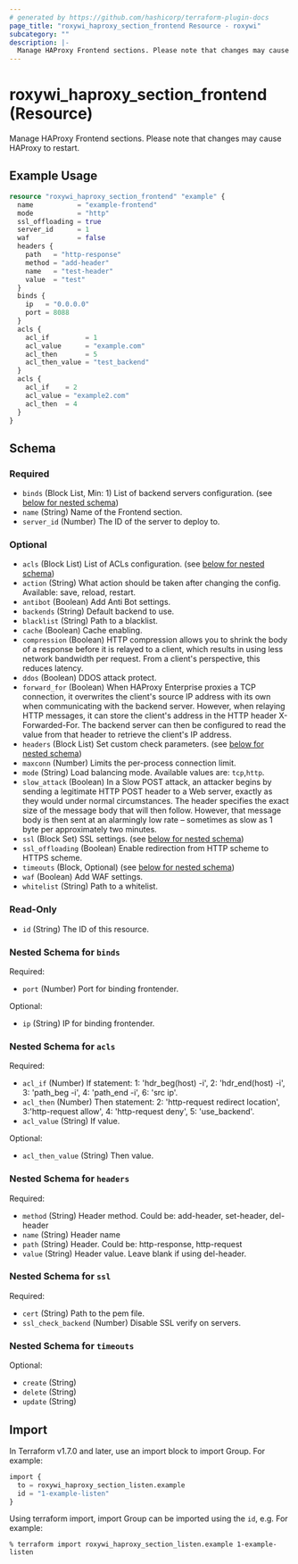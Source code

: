 ```yaml
---
# generated by https://github.com/hashicorp/terraform-plugin-docs
page_title: "roxywi_haproxy_section_frontend Resource - roxywi"
subcategory: ""
description: |-
  Manage HAProxy Frontend sections. Please note that changes may cause HAProxy to restart.
---
```


# roxywi_haproxy_section_frontend (Resource)

Manage HAProxy Frontend sections. Please note that changes may cause HAProxy to restart.

## Example Usage

```terraform
resource "roxywi_haproxy_section_frontend" "example" {
  name           = "example-frontend"
  mode           = "http"
  ssl_offloading = true
  server_id      = 1
  waf            = false
  headers {
    path   = "http-response"
    method = "add-header"
    name   = "test-header"
    value  = "test"
  }
  binds {
    ip   = "0.0.0.0"
    port = 8088
  }
  acls {
    acl_if         = 1
    acl_value      = "example.com"
    acl_then       = 5
    acl_then_value = "test_backend"
  }
  acls {
    acl_if    = 2
    acl_value = "example2.com"
    acl_then  = 4
  }
}
```

<!-- schema generated by tfplugindocs -->
## Schema

### Required

- `binds` (Block List, Min: 1) List of backend servers configuration. (see [below for nested schema](#nestedblock--binds))
- `name` (String) Name of the Frontend section.
- `server_id` (Number) The ID of the server to deploy to.

### Optional

- `acls` (Block List) List of ACLs configuration. (see [below for nested schema](#nestedblock--acls))
- `action` (String) What action should be taken after changing the config. Available: save, reload, restart.
- `antibot` (Boolean) Add Anti Bot settings.
- `backends` (String) Default backend to use.
- `blacklist` (String) Path to a blacklist.
- `cache` (Boolean) Cache enabling.
- `compression` (Boolean) HTTP compression allows you to shrink the body of a response before it is relayed to a client, which results in using less network bandwidth per request. From a client's perspective, this reduces latency.
- `ddos` (Boolean) DDOS attack protect.
- `forward_for` (Boolean) When HAProxy Enterprise proxies a TCP connection, it overwrites the client's source IP address with its own when communicating with the backend server. However, when relaying HTTP messages, it can store the client's address in the HTTP header X-Forwarded-For. The backend server can then be configured to read the value from that header to retrieve the client's IP address.
- `headers` (Block List) Set custom check parameters. (see [below for nested schema](#nestedblock--headers))
- `maxconn` (Number) Limits the per-process connection limit.
- `mode` (String) Load balancing mode. Available values are: `tcp`,`http`.
- `slow_attack` (Boolean) In a Slow POST attack, an attacker begins by sending a legitimate HTTP POST header to a Web server, exactly as they would under normal circumstances. The header specifies the exact size of the message body that will then follow. However, that message body is then sent at an alarmingly low rate – sometimes as slow as 1 byte per approximately two minutes.
- `ssl` (Block Set) SSL settings. (see [below for nested schema](#nestedblock--ssl))
- `ssl_offloading` (Boolean) Enable redirection from HTTP scheme to HTTPS scheme.
- `timeouts` (Block, Optional) (see [below for nested schema](#nestedblock--timeouts))
- `waf` (Boolean) Add WAF settings.
- `whitelist` (String) Path to a whitelist.

### Read-Only

- `id` (String) The ID of this resource.

<a id="nestedblock--binds"></a>
### Nested Schema for `binds`

Required:

- `port` (Number) Port for binding frontender.

Optional:

- `ip` (String) IP for binding frontender.


<a id="nestedblock--acls"></a>
### Nested Schema for `acls`

Required:

- `acl_if` (Number) If statement: 1: 'hdr_beg(host) -i', 2: 'hdr_end(host) -i', 3: 'path_beg -i', 4: 'path_end -i', 6: 'src ip'.
- `acl_then` (Number) Then statement: 2: 'http-request redirect location', 3:'http-request allow', 4: 'http-request deny', 5: 'use_backend'.
- `acl_value` (String) If value.

Optional:

- `acl_then_value` (String) Then value.


<a id="nestedblock--headers"></a>
### Nested Schema for `headers`

Required:

- `method` (String) Header method. Could be: add-header, set-header, del-header
- `name` (String) Header name
- `path` (String) Header. Could be: http-response, http-request
- `value` (String) Header value. Leave blank if using del-header.


<a id="nestedblock--ssl"></a>
### Nested Schema for `ssl`

Required:

- `cert` (String) Path to the pem file.
- `ssl_check_backend` (Number) Disable SSL verify on servers.


<a id="nestedblock--timeouts"></a>
### Nested Schema for `timeouts`

Optional:

- `create` (String)
- `delete` (String)
- `update` (String)


## Import

In Terraform v1.7.0 and later, use an import block to import Group. For example:

```terraform
import {
  to = roxywi_haproxy_section_listen.example
  id = "1-example-listen"
}
```

Using terraform import, import Group can be imported using the `id`, e.g. For example:

```shell
% terraform import roxywi_haproxy_section_listen.example 1-example-listen
```
